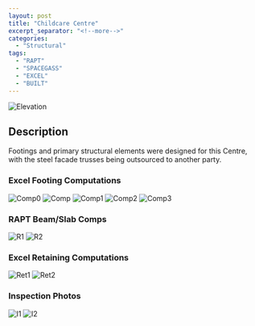 ```yaml
---
layout: post
title: "Childcare Centre"
excerpt_separator: "<!--more-->"
categories: 
  - "Structural"
tags:
  - "RAPT"
  - "SPACEGASS"
  - "EXCEL"
  - "BUILT"
---
```


![Elevation](/assets/struct/CHLD/CHILD-10.jpg)
<!--more-->
## Description

Footings and primary structural elements were designed for this Centre, with the steel facade trusses being outsourced to another party.

### Excel Footing Computations

![Comp0](/assets/struct/CHLD/CHILD-1.jpg)
![Comp](/assets/struct/CHLD/CHILD-2.jpg)
![Comp1](/assets/struct/CHLD/CHILD-3.jpg)
![Comp2](/assets/struct/CHLD/CHILD-4.jpg)
![Comp3](/assets/struct/CHLD/CHILD-5.jpg)

### RAPT Beam/Slab Comps

![R1](/assets/struct/CHLD/CHILD-6.jpg)
![R2](/assets/struct/CHLD/CHILD-7.jpg)

### Excel Retaining Computations

![Ret1](/assets/struct/CHLD/CHILD-8.jpg)
![Ret2](/assets/struct/CHLD/CHILD-9.jpg)

### Inspection Photos

![I1](/assets/struct/CHLD/CHILD-11.jpg)
![I2](/assets/struct/CHLD/CHILD-12.jpg)
